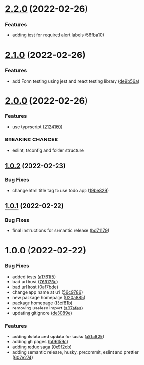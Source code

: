 # [2.2.0](https://github.com/edwardramirez31/my-app/compare/v2.1.0...v2.2.0) (2022-02-26)


### Features

* adding test for required alert labels ([56fba10](https://github.com/edwardramirez31/my-app/commit/56fba10ff71b27067469324e607174a2db521ebc))

# [2.1.0](https://github.com/edwardramirez31/my-app/compare/v2.0.0...v2.1.0) (2022-02-26)


### Features

* add Form testing using jest and react testing library ([de9b56a](https://github.com/edwardramirez31/my-app/commit/de9b56a7d63aea8756605ffbf815b357ce1999fd))

# [2.0.0](https://github.com/edwardramirez31/my-app/compare/v1.0.2...v2.0.0) (2022-02-26)


### Features

* use typescript ([2124160](https://github.com/edwardramirez31/my-app/commit/212416047d8e4004fdd2e86702b7577c1e746e20))


### BREAKING CHANGES

* eslint, tsconfig and folder structure

## [1.0.2](https://github.com/edwardramirez31/my-app/compare/v1.0.1...v1.0.2) (2022-02-23)


### Bug Fixes

* change html title tag to use todo app ([19be829](https://github.com/edwardramirez31/my-app/commit/19be829a394ea7af62062c128d07e47e2cb33eac))

## [1.0.1](https://github.com/edwardramirez31/my-app/compare/v1.0.0...v1.0.1) (2022-02-22)


### Bug Fixes

* final instructions for semantic release ([bd71179](https://github.com/edwardramirez31/my-app/commit/bd711798dd2672a40d95639795086aa7a394fd4e))

# 1.0.0 (2022-02-22)


### Bug Fixes

* added tests ([a1761f5](https://github.com/edwardramirez31/my-app/commit/a1761f5dc90de47ec27fc2a00840901f05091db9))
* bad url host ([765175c](https://github.com/edwardramirez31/my-app/commit/765175cd5a330582e128001f042f82f2f7b70f33))
* bad url host ([0af7bde](https://github.com/edwardramirez31/my-app/commit/0af7bdef92cd373e08bc4875e11db1a01ceaf325))
* change app name at url ([56c9786](https://github.com/edwardramirez31/my-app/commit/56c9786d6babba02717d20a905119f88474e7945))
* new package homepage ([020a885](https://github.com/edwardramirez31/my-app/commit/020a885892249d17d42ce5341016561a28e35a05))
* package homepage ([f3cf81b](https://github.com/edwardramirez31/my-app/commit/f3cf81b89a05c29ba2b609e255e41de77e7e8e42))
* removing useless import ([a07afea](https://github.com/edwardramirez31/my-app/commit/a07afea60b614095993482dc9af716dafb4afa3d))
* updating gitignore ([de3089e](https://github.com/edwardramirez31/my-app/commit/de3089e97e3249d6ca5a964931fdf8f01bd2efe3))


### Features

* adding delete and update for tasks ([a8fa825](https://github.com/edwardramirez31/my-app/commit/a8fa825f7ced84f057b7543a32e9a1c286342898))
* adding gh pages ([b06159c](https://github.com/edwardramirez31/my-app/commit/b06159c1f888d5e64a2f03e297d0375eb3fc7a4c))
* adding redux saga ([0e9f2cb](https://github.com/edwardramirez31/my-app/commit/0e9f2cb8b47c8e6a4ec2c0acc640696a5fb5ef9b))
* adding semantic release, husky, precommit, eslint and prettier ([607e274](https://github.com/edwardramirez31/my-app/commit/607e2744031c064e46743031c767711af797b3b7))
